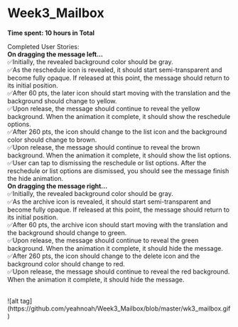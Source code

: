 # Week3_Mailbox

<b>Time spent: 10 hours in Total</b>

Completed User Stories:
<br>
<b>On dragging the message left...</b>
<br>&#9989;Initially, the revealed background color should be gray.
<br>&#9989;As the reschedule icon is revealed, it should start semi-transparent and become fully opaque. If released at this point, the message should return to its initial position.
<br>&#9989;After 60 pts, the later icon should start moving with the translation and the background should change to yellow.
<br>&#9989;Upon release, the message should continue to reveal the yellow background. When the animation it complete, it should show the reschedule options.
<br>&#9989;After 260 pts, the icon should change to the list icon and the background color should change to brown.
<br>&#9989;Upon release, the message should continue to reveal the brown background. When the animation it complete, it should show the list options.
<br>&#9989;User can tap to dismissing the reschedule or list options. After the reschedule or list options are dismissed, you should see the message finish the hide animation.
<br><b>On dragging the message right...</b>
<br>&#9989;Initially, the revealed background color should be gray.
<br>&#9989;As the archive icon is revealed, it should start semi-transparent and become fully opaque. If released at this point, the message should return to its initial position.
<br>&#9989;After 60 pts, the archive icon should start moving with the translation and the background should change to green.
<br>&#9989;Upon release, the message should continue to reveal the green background. When the animation it complete, it should hide the message.
<br>&#9989;After 260 pts, the icon should change to the delete icon and the background color should change to red.
<br>&#9989;Upon release, the message should continue to reveal the red background. When the animation it complete, it should hide the message.

<br>
![alt tag](https://github.com/yeahnoah/Week3_Mailbox/blob/master/wk3_mailbox.gif)
